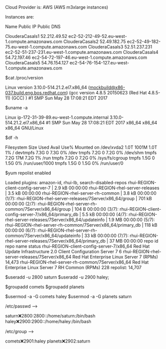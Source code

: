 Cloud Provider is: AWS (AWS m3xlarge instances)

Instances are:

Name			Public IP	Public DNS		

ClouderaCasals1		52.212.49.52	ec2-52-212-49-52.eu-west-1.compute.amazonaws.com
ClouderaCasals2		52.49.182.75	ec2-52-49-182-75.eu-west-1.compute.amazonaws.com
ClouderaCasals3		52.51.237.231	ec2-52-51-237-231.eu-west-1.compute.amazonaws.com
ClouderaCasals4		54.72.197.46	ec2-54-72-197-46.eu-west-1.compute.amazonaws.com
ClouderaCasals5		54.76.154.127	ec2-54-76-154-127.eu-west-1.compute.amazonaws.com

$cat /proc/version

Linux version 3.10.0-514.21.2.el7.x86_64 (mockbuild@x86-037.build.eng.bos.redhat.com) (gcc version 4.8.5 20150623 (Red Hat 4.8.5-11) (GCC) ) #1 SMP Sun May 28 17:08:21 EDT 2017

$uname -a

Linux ip-172-31-39-89.eu-west-1.compute.internal 3.10.0-514.21.2.el7.x86_64 #1 SMP Sun May 28 17:08:21 EDT 2017 x86_64 x86_64 x86_64 GNU/Linux

$df -h

Filesystem      Size  Used Avail Use% Mounted on
/dev/xvda2      1.0T 1001M  1.0T   1% /
devtmpfs        7.3G     0  7.3G   0% /dev
tmpfs           7.2G     0  7.2G   0% /dev/shm
tmpfs           7.2G   17M  7.2G   1% /run
tmpfs           7.2G     0  7.2G   0% /sys/fs/cgroup
tmpfs           1.5G     0  1.5G   0% /run/user/1000
tmpfs           1.5G     0  1.5G   0% /run/user/0


$yum repolist enabled

Loaded plugins: amazon-id, rhui-lb, search-disabled-repos
rhui-REGION-client-config-server-7                                                                                                            | 2.9 kB  00:00:00
rhui-REGION-rhel-server-releases                                                                                                              | 3.5 kB  00:00:00
rhui-REGION-rhel-server-rh-common                                                                                                             | 3.8 kB  00:00:00
(1/7): rhui-REGION-rhel-server-releases/7Server/x86_64/group                                                                                  | 701 kB  00:00:00
(2/7): rhui-REGION-rhel-server-rh-common/7Server/x86_64/group                                                                                 |  104 B  00:00:00
(3/7): rhui-REGION-client-config-server-7/x86_64/primary_db                                                                                   | 5.5 kB  00:00:00
(4/7): rhui-REGION-rhel-server-releases/7Server/x86_64/updateinfo                                                                             | 1.9 MB  00:00:00
(5/7): rhui-REGION-rhel-server-rh-common/7Server/x86_64/primary_db                                                                            | 118 kB  00:00:00
(6/7): rhui-REGION-rhel-server-rh-common/7Server/x86_64/updateinfo                                                                            |  33 kB  00:00:00
(7/7): rhui-REGION-rhel-server-releases/7Server/x86_64/primary_db                                                                             |  37 MB  00:00:00
repo id                                                                 repo name                                                                              status
rhui-REGION-client-config-server-7/x86_64                               Red Hat Update Infrastructure 2.0 Client Configuration Server 7                             6
rhui-REGION-rhel-server-releases/7Server/x86_64                         Red Hat Enterprise Linux Server 7 (RPMs)                                               14,473
rhui-REGION-rhel-server-rh-common/7Server/x86_64                        Red Hat Enterprise Linux Server 7 RH Common (RPMs)                                        228
repolist: 14,707

$useradd -u 2800 saturn
$useradd -u 2900 haley;

$groupadd comets
$groupadd planets 

$usermod -a -G comets haley 
$usermod -a -G planets saturn					

/etc/passwd -->

saturn:x:2800:2800::/home/saturn:/bin/bash
haley:x:2900:2900::/home/haley:/bin/bash

/etc/group -->

comets:x:2901:haley
planets:x:2902:saturn


